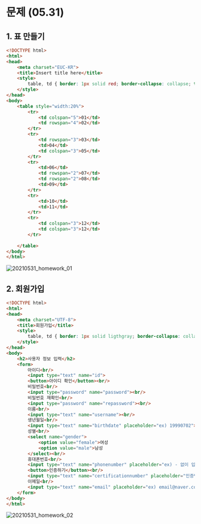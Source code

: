 # 문제 (05.31)

## 1. 표 만들기

```html
<!DOCTYPE html>
<html>
<head>
	<meta charset="EUC-KR">
	<title>Insert title here</title>
	<style>
		table, td {	border: 1px solid red; border-collapse: collapse; text-align: center }
	</style>
</head>
<body>
	<table style="width:20%">
		<tr>
			<td colspan="5">01</td>
			<td rowspan="4">02</td>
		</tr>
		<tr>
			<td rowspan="3">03</td>
			<td>04</td>
			<td colspan="3">05</td>
		</tr>
		<tr>
			<td>06</td>
			<td rowspan="2">07</td>
			<td rowspan="2">08</td>
			<td>09</td>
		</tr>
		<tr>
			<td>10</td>
			<td>11</td>
		</tr>
		<tr>
			<td colspan="3">12</td>
			<td colspan="3">12</td>
		</tr>
		
	</table>
</body>
</html>
```

![20210531_homework_01](https://user-images.githubusercontent.com/76787224/120263936-b11a9a80-c2d7-11eb-9738-b7cb906cee76.PNG)





## 2. 회원가입

```html
<!DOCTYPE html>
<html>
<head>
	<meta charset="UTF-8">
	<title>회원가입</title>
	<style>
		table, td {	border: 1px solid ligthgray; border-collapse: collapse; text-align: center }
	</style>
</head>
<body>
	<h2>사용자 정보 입력</h2>
	<form>
		아이디<br/>
		<input type="text" name="id">
		<button>아이디 확인</button><br/>
		비밀번호<br/>
		<input type="password" name="password"><br/>
		비밀번호 재확인<br/>
		<input type="password" name="repassword"><br/>
		이름<br/>
		<input type="text" name="username"><br/>
		생년월일<br/>
		<input type="text" name="birthdate" placeholder="ex) 19990702"><br/>
		성별<br/>
		<select name="gender">
			<option value="female">여성
			<option value="male">남성
		</select><br/>
		휴대폰번호<br/>
		<input type="text" name="phonenumber" placeholder="ex) - 없이 입력바랍니다.">
		<button>인증하기</button><br/>
		<input type="text" name="certificationnumber" placeholder="인증번호 입력"><br/>
		이메일<br/>
		<input type="text" name="email" placeholder="ex) email@naver.com"><br/>
	</form>
</body>
</html>
```

![20210531_homework_02](https://user-images.githubusercontent.com/76787224/120263937-b1b33100-c2d7-11eb-82af-68e438737011.PNG)
